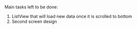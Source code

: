 Main tasks left to be done:
1) ListView that will load new data once it is scrolled to bottom
2) Second screen design